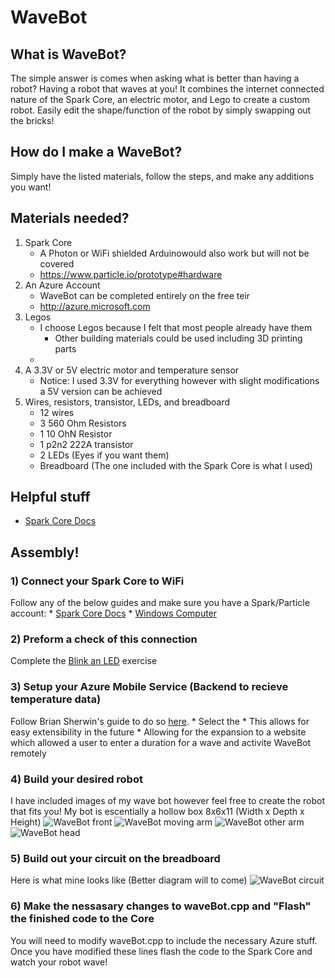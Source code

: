 # WaveBot

## What is WaveBot?
The simple answer is comes when asking what is better than having a robot? Having a robot that waves at you! It combines the internet connected nature of the Spark Core, an electric motor, and Lego to create a custom robot. Easily edit the shape/function of the robot by simply swapping out the bricks!


## How do I make a WaveBot?
Simply have the listed materials, follow the steps, and make any additions you want!


## Materials needed?
1. Spark Core
	* A Photon or WiFi shielded Arduinowould also work but will not be covered
	* https://www.particle.io/prototype#hardware
2. An Azure Account
	* WaveBot can be completed entirely on the free teir
	* http://azure.microsoft.com
3. Legos
	* I choose Legos because I felt that most people already have them
		- Other building materials could be used including 3D printing parts
	* 
4. A 3.3V or 5V electric motor and temperature sensor
	* Notice: I used 3.3V for everything however with slight modifications a 5V version can be achieved
5. Wires, resistors, transistor, LEDs, and breadboard
	* 12 wires
	* 3 560 Ohm Resistors
	* 1 10 OhN Resistor
	* 1 p2n2 222A transistor
	* 2 LEDs (Eyes if you want them)
	* Breadboard (The one included with the Spark Core is what I used)


## Helpful stuff
* [Spark Core Docs](http://docs.particle.io/core/)


## Assembly!
### 1) Connect your Spark Core to WiFi
Follow any of the below guides and make sure you have a Spark/Particle account:
	* [Spark Core Docs](http://docs.particle.io/core/start/)
	* [Windows Computer](https://github.com/mspcontent/Spark-Core-Configuration)

### 2) Preform a check of this connection
Complete the [Blink an LED](http://docs.particle.io/core/examples/#blink-an-led) exercise

### 3) Setup your Azure Mobile Service (Backend to recieve temperature data)
Follow Brian Sherwin's guide to do so [here](http://briansherwin.com/blog/2015/04/azuremobileservice-library-published-to-spark-io/).
	* Select the 
	* This allows for easy extensibility in the future
		* Allowing for the expansion to a website which allowed a user to enter a duration for a wave and activite WaveBot remotely

### 4) Build your desired robot
I have included images of my wave bot however feel free to create the robot that fits you!
My bot is escentially a hollow box 8x6x11 (Width x Depth x Height)
![WaveBot front](images/WP_20150518_002.jpeg "WaveBot Front")
![WaveBot moving arm](images/WP_20150518_005.jpeg "WaveBot moving arm")
![WaveBot other arm](images/WP_20150518_009.jpeg "WaveBot other arm")
![WaveBot head](images/WP_20150518_006.jpeg "WaveBot head")

### 5) Build out your circuit on the breadboard
Here is what mine looks like (Better diagram will to come)
![WaveBot circuit](images/WP_20150518_008.jpeg "WaveBot circuit")

### 6) Make the nessasary changes to waveBot.cpp and "Flash" the finished code to the Core
You will need to modify waveBot.cpp to include the necessary Azure stuff. Once you have modified these lines flash the code to the Spark Core and watch your robot wave! 